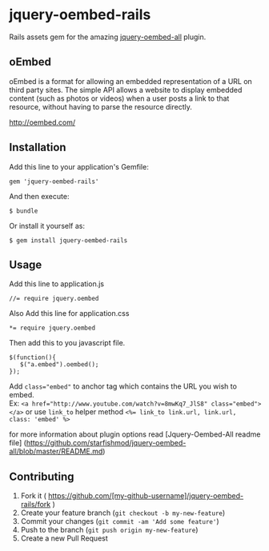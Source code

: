 # jquery-oembed-rails

Rails assets gem for the amazing [jquery-oembed-all](https://github.com/starfishmod/jquery-oembed-all) plugin.

## oEmbed

oEmbed is a format for allowing an embedded representation of a URL on third party sites. The simple API allows a website to display embedded content (such as photos or videos) when a user posts a link to that resource, without having to parse the resource directly.

http://oembed.com/

## Installation

Add this line to your application's Gemfile:

    gem 'jquery-oembed-rails'

And then execute:

    $ bundle

Or install it yourself as:

    $ gem install jquery-oembed-rails

## Usage

Add this line to application.js

    //= require jquery.oembed

Also Add this line for application.css

    *= require jquery.oembed

Then add this to you javascript file.

````
$(function(){
   $("a.embed").oembed();
});
````
Add `class="embed"` to anchor tag which contains the URL you wish to embed.  
Ex: `<a href="http://www.youtube.com/watch?v=8mwKq7_JlS8" class="embed"></a>`
or use `link_to` helper method `<%= link_to link.url, link.url, class: 'embed' %>`

for more information about plugin options read [Jquery-Oembed-All readme file] (https://github.com/starfishmod/jquery-oembed-all/blob/master/README.md)

## Contributing

1. Fork it ( https://github.com/[my-github-username]/jquery-oembed-rails/fork )
2. Create your feature branch (`git checkout -b my-new-feature`)
3. Commit your changes (`git commit -am 'Add some feature'`)
4. Push to the branch (`git push origin my-new-feature`)
5. Create a new Pull Request
